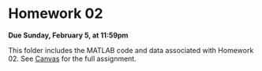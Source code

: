 # Homework 02

**Due Sunday, February 5, at 11:59pm**

This folder includes the MATLAB code and data associated with Homework 02. See [Canvas](https://floridapolytechnic.instructure.com/) for the full assignment.
